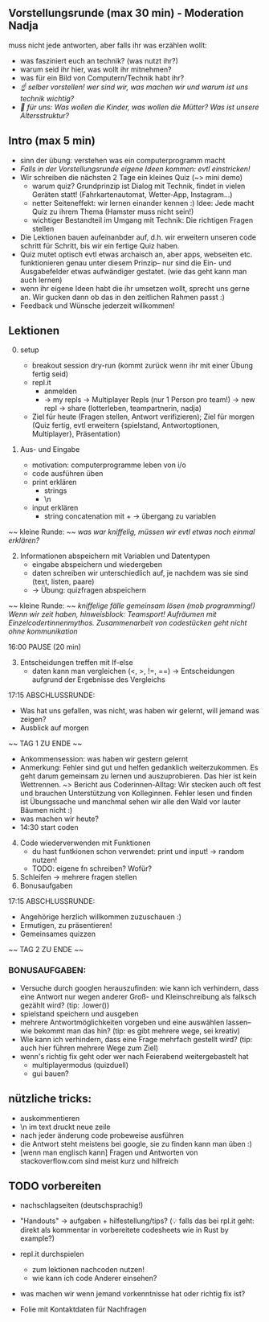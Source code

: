 ## Vorstellungsrunde (max 30 min) - Moderation Nadja
muss nicht jede antworten, aber falls ihr was erzählen wollt:
- was fasziniert euch an technik? (was nutzt ihr?)
- warum seid ihr hier, was wollt ihr mitnehmen?
- was für ein Bild von Computern/Technik habt ihr?
- *☝️ selber vorstellen! wer sind wir, was machen wir und warum ist uns technik wichtig?*
- *👀 für uns: Was wollen die Kinder, was wollen die Mütter? Was ist unsere Altersstruktur?*

## Intro (max 5 min)
- sinn der übung: verstehen was ein computerprogramm macht
- *Falls in der Vorstellungsrunde eigene Ideen kommen: evtl einstricken!*
- Wir schreiben die nächsten 2 Tage ein kleines Quiz (~> mini demo)
    * warum quiz? Grundprinzip ist Dialog mit Technik, findet in vielen Geräten statt! (Fahrkartenautomat, Wetter-App, Instagram...)
    * netter Seiteneffekt: wir lernen einander kennen :) Idee: Jede macht Quiz zu ihrem Thema (Hamster muss nicht sein!)
    * wichtiger Bestandteil im Umgang mit Technik: Die richtigen Fragen stellen
- Die Lektionen bauen aufeinanbder auf, d.h. wir erweitern unseren code schritt für Schritt, bis wir ein fertige Quiz haben.
- Quiz mutet optisch evtl etwas archaisch an, aber apps, webseiten etc. funktionieren genau unter diesem Prinzip– nur sind die Ein- und Ausgabefelder etwas aufwändiger gestatet. (wie das geht kann man auch lernen)
- wenn ihr eigene Ideen habt die ihr umsetzen wollt, sprecht uns gerne an. Wir gucken dann ob das in den zeitlichen Rahmen passt :)
- Feedback und Wünsche jederzeit willkommen!

## Lektionen
0. setup
    - breakout session dry-run (kommt zurück wenn ihr mit einer Übung fertig seid)
    - repl.it
        * anmelden
        * -> my repls -> Multiplayer Repls (nur 1 Person pro team!) -> new repl -> share (lotterleben, teampartnerin, nadja)
    - Ziel für heute (Fragen stellen, Antwort verifizieren); Ziel für morgen (Quiz fertig, evtl erweitern {spielstand, Antwortoptionen, Multiplayer}, Präsentation)

1. Aus- und Eingabe
    - motivation: computerprogramme leben von i/o
    - code ausführen üben
    - print erklären
        * strings
        * \n
    - input erklären
        * string concatenation mit +
    -> übergang zu variablen

~~ kleine Runde: ~~
*was war kniffelig, müssen wir evtl etwas noch einmal erklären?*

2. Informationen abspeichern mit Variablen und Datentypen
    - eingabe abspeichern und wiedergeben
    - daten schreiben wir unterschiedlich auf, je nachdem was sie sind (text, listen, paare)
    - -> Übung: quizfragen abspeichern


~~ kleine Runde: ~~
*kniffelige fälle gemeinsam lösen (mob programming!)*
*Wenn wir zeit haben, hinweisblock: Teamsport! Aufräumen mit Einzelcodertinnenmythos.*
*Zusammenarbeit von codestücken geht nicht ohne kommunikation*

16:00 PAUSE (20 min)

3. Entscheidungen treffen mit If-else
    - daten kann man vergleichen (<, >, !=, ==)
    -> Entscheidungen aufgrund der Ergebnisse des Vergleichs

17:15 ABSCHLUSSRUNDE:
- Was hat uns gefallen, was nicht, was haben wir gelernt, will jemand was zeigen?
- Ausblick auf morgen

~~ TAG 1 ZU ENDE ~~

- Ankommensession: was haben wir gestern gelernt
- Anmerkung: Fehler sind gut und helfen gedanklich weiterzukommen. Es geht darum gemeinsam zu lernen und auszuprobieren. Das hier ist kein Wettrennen. ~> Bericht aus Coderinnen-Alltag: Wir stecken auch oft fest und brauchen Unterstützung von Kolleginnen. Fehler lesen und finden ist Übungssache und manchmal sehen wir alle den Wald vor lauter Bäumen nicht :)
- was machen wir heute?
- 14:30 start coden

4. Code wiederverwenden mit Funktionen
    - du hast funtkionen schon verwendet: print und input!
    -> random nutzen!
    - TODO: eigene fn schreiben? Wofür?
5. Schleifen
    -> mehrere fragen stellen
6. Bonusaufgaben

17:15 ABSCHLUSSRUNDE:
- Angehörige herzlich willkommen zuzuschauen :)
- Ermutigen, zu präsentieren!
- Gemeinsames quizzen

~~ TAG 2 ZU ENDE ~~

### BONUSAUFGABEN:
- Versuche durch googlen herauszufinden: wie kann ich verhindern, dass eine Antwort nur wegen anderer Groß- und Kleinschreibung als falksch gezählt wird? (tip: .lower())
- spielstand speichern und ausgeben
- mehrere Antwortmöglichkeiten vorgeben und eine auswählen lassen– wie bekommt man das hin? (tip: es gibt mehrere wege, sei kreativ)
- Wie kann ich verhindern, dass eine Frage mehrfach gestellt wird? (tip: auch hier führen mehrere Wege zum Ziel)
- wenn's richtig fix geht oder wer nach Feierabend weitergebastelt hat
    * multiplayermodus (quizduell)
    * gui bauen?

## nützliche tricks:
- auskommentieren
- \n im text druckt neue zeile
- nach jeder änderung code probeweise ausführen
- die Antwort steht meistens bei google, sie zu finden kann man üben :)
- [wenn man englisch kann] Fragen und Antworten von stackoverflow.com sind meist kurz und hilfreich

## TODO vorbereiten
- nachschlagseiten (deutschsprachig!)
- "Handouts" -> aufgaben + hilfestellung/tips? (💡 falls das bei rpl.it geht: direkt als kommentar in vorbereitete codesheets wie in Rust by example?)
- repl.it durchspielen
    * zum lektionen nachcoden nutzen!
    * wie kann ich code Anderer einsehen?
- was machen wir wenn jemand vorkenntnisse hat oder richtig fix ist?

- Folie mit Kontaktdaten für Nachfragen